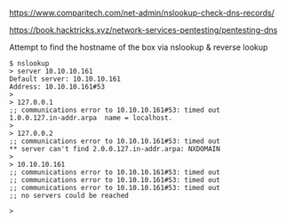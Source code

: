 https://www.comparitech.com/net-admin/nslookup-check-dns-records/

https://book.hacktricks.xyz/network-services-pentesting/pentesting-dns

Attempt to find the hostname of the box via nslookup & reverse lookup
```
$ nslookup
> server 10.10.10.161
Default server: 10.10.10.161
Address: 10.10.10.161#53
> 
> 127.0.0.1
;; communications error to 10.10.10.161#53: timed out
1.0.0.127.in-addr.arpa  name = localhost.
> 
> 127.0.0.2
;; communications error to 10.10.10.161#53: timed out
** server can't find 2.0.0.127.in-addr.arpa: NXDOMAIN
> 
> 10.10.10.161
;; communications error to 10.10.10.161#53: timed out
;; communications error to 10.10.10.161#53: timed out
;; communications error to 10.10.10.161#53: timed out
;; no servers could be reached

>
```